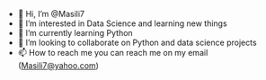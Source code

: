 - 👋 Hi, I’m @Masili7
- 👀 I’m interested in Data Science and learning new things 
- 🌱 I’m currently learning Python
- 💞️ I’m looking to collaborate on Python and data science projects 
- 📫 How to reach me you can reach me on my email (Masili7@yahoo.com)

<!---
Masili7/Masili7 is a ✨ special ✨ repository because its `README.md` (this file) appears on your GitHub profile.
You can click the Preview link to take a look at your changes.
--->
